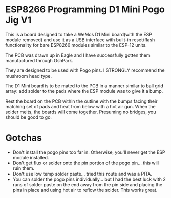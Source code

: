 # ESP8266 Programming D1 Mini Pogo Jig V1

This is a board designed to take a WeMos D1 Mini board(with the ESP module removed) and use it as a USB interface with built-in reset/flash
functionality for bare ESP8266 modules similar to the ESP-12 units.

The PCB was drawn up in Eagle and I have successfully gotten them manufactured through OshPark.

They are designed to be used with Pogo pins. I STRONGLY recommend the mushroom head type. 

The D1 Mini board is to be mated to the PCB in a manner similar to ball grid array: add solder to the pads where the ESP module was to give it a bump.

Rest the board on the PCB within the outline with the bumps facing their matching set of pads and heat from below with a hot air gun. When the solder
melts, the boards will come together. Presuming no bridges, you should be good to go.

# Gotchas

* Don't install the pogo pins too far in. Otherwise, you'll never get the ESP module installed.
* Don't get flux or solder onto the pin portion of the pogo pin... this will ruin them.
* Don't use low temp solder paste... tried this route and was a PITA.
* You can solder the pogo pins individually... but I had the best luck with 2 runs of solder paste on the end away from the pin side and placing the pins in place and using hot air to reflow the solder. This works great.
